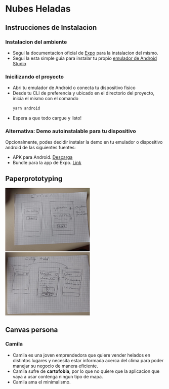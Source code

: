# Nubes Heladas

## Instrucciones de Instalacion

### Instalacion del ambiente

- Segui la documentacion oficial de [Expo](https://docs.expo.dev/get-started/installation/) para la instalacion del mismo.
- Segui la esta simple guia para instalar tu propio [emulador de Android Studio](https://docs.expo.dev/workflow/android-studio-emulator/)

### Inicilizando el proyecto

- Abri tu emulador de Android o conecta tu dispositivo fisico
- Desde tu CLI de preferencia y ubicado en el directorio del proyecto, inicia el mismo con el comando
  ```bash
  yarn android
  ```
- Espera a que todo cargue y listo!

### Alternativa: Demo autoinstalable para tu dispositivo

Opcionalmente, podes decidir instalar la demo en tu emulador o dispositivo android de las siguientes fuentes:

- APK para Android. [Descarga](https://drive.google.com/file/d/1B58nhY-wpG1l7nZ-dKoBVjPea7eb3Pho/view?usp=sharing)
- Bundle para la app de Expo. [Link](https://expo.dev/@nepha199/nubesheladas)

## Paperprototyping

<img src="./assets/proto01.jpeg" alt="guest screen" height="200" />

<img src="./assets/proto02.jpeg" alt="guest screen" height="200" />

## Canvas persona

### Camila

- Camila es una joven emprendedora que quiere vender helados en distintos lugares y necesita estar informada acerca del clima para poder manejar su negocio de manera eficiente.
- Camila sufre de **cartofobia**, por lo que no quiere que la aplicacion que vaya a usar contenga ningun tipo de mapa.
- Camila ama el minimalismo.
